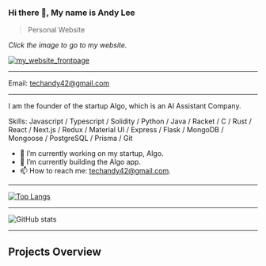 ### Hi there 👋, My name is Andy Lee

> Personal Website

_Click the image to go to my website._

[![my_website_frontpage](./my_website_frontpage.png)](https://techandy42.com)

---

Email: techandy42@gmail.com

---

I am the founder of the startup Algo, which is an AI Assistant Company.

Skills: Javascript / Typescript / Solidity / Python / Java / Racket / C / Rust / React / Next.js / Redux / Material UI / Express / Flask / MongoDB / Mongoose / PostgreSQL / Prisma / Git  

- 🔭 I’m currently working on my startup, Algo.
- 🌱 I’m currently building the Algo app.
- 📫 How to reach me: techandy42@gmail.com. 
  
---

[![Top Langs](https://github-readme-stats.vercel.app/api/top-langs/?username=gitHubAndyLee2020)](https://github.com/anuraghazra/github-readme-stats)

---

![GitHub stats](https://github-readme-stats.vercel.app/api?username=gitHubAndyLee2020&show_icons=true)  
  
---
  
## Projects Overview
  



